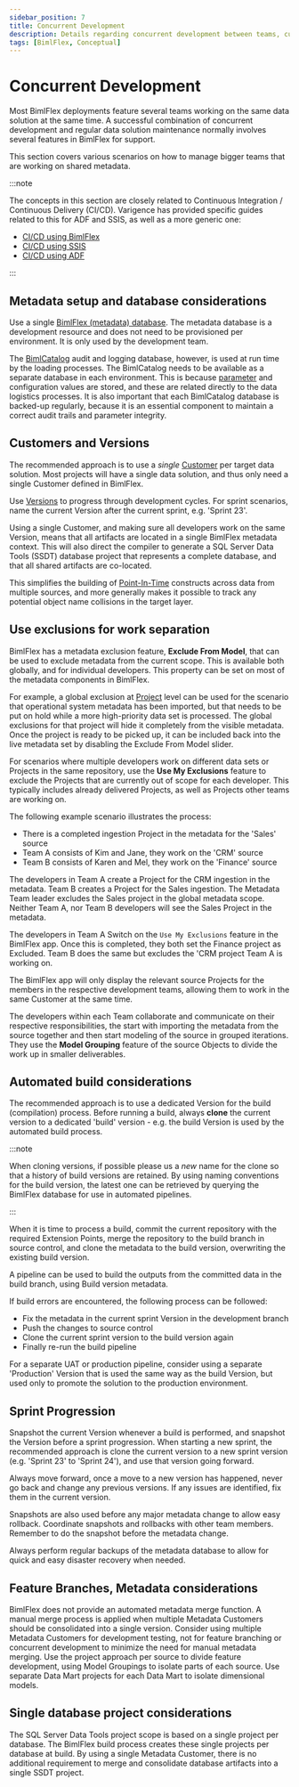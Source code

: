 ```yaml
---
sidebar_position: 7
title: Concurrent Development
description: Details regarding concurrent development between teams, customers, and shared metadata
tags: [BimlFlex, Conceptual]
---
```

# Concurrent Development

Most BimlFlex deployments feature several teams working on the same data solution at the same time. A successful combination of concurrent development and regular data solution maintenance normally involves several features in BimlFlex for support.

This section covers various scenarios on how to manage bigger teams that are working on shared metadata.



:::note

The concepts in this section are closely related to Continuous Integration / Continuous Delivery (CI/CD). Varigence has provided specific guides related to this for ADF and SSIS, as well as a more generic one:

* [CI/CD using BimlFlex](./continuous-integration-and-delivery)
* [CI/CD using SSIS](../technology-ssis/continuous-integration-and-continuous-delivery)
* [CI/CD using ADF](../technology-adf/continuous-integration-and-continuous-delivery)

:::


## Metadata setup and database considerations

Use a single [BimlFlex (metadata) database](../installation/installing-metadata-database). The metadata database is a development resource and does not need to be provisioned per environment. It is only used by the development team.

The [BimlCatalog](../installation/installing-bimlcatalog-database) audit and logging database, however, is used at run time by the loading processes. The BimlCatalog needs to be available as a separate database in each environment. This is because [parameter](../concepts/load-parameters) and configuration values are stored, and these are related directly to the data logistics processes. It is also important that each BimlCatalog database is backed-up regularly, because it is an essential component to maintain a correct audit trails and parameter integrity.

## Customers and Versions

The recommended approach is to use a _single_ [Customer](../concepts/customer) per target data solution. Most projects will have a single data solution, and thus only need a single Customer defined in BimlFlex.

Use [Versions](../concepts/versions) to progress through development cycles. For sprint scenarios, name the current Version after the current sprint, e.g. 'Sprint 23'.

Using a single Customer, and making sure all developers work on the same Version, means that all artifacts are located in a single BimlFlex metadata context. This will also direct the compiler to generate a SQL Server Data Tools (SSDT) database project that represents a complete database, and that all shared artifacts are co-located.

This simplifies the building of [Point-In-Time](../delivering-data-vault/data-vault-implementation-pit) constructs across data from multiple sources, and more generally makes it possible to track any potential object name collisions in the target layer.

## Use exclusions for work separation

BimlFlex has a metadata exclusion feature, **Exclude From Model**, that can be used to exclude metadata from the current scope. This is available both globally, and for individual developers. This property can be set on most of the metadata components in BimlFlex.

For example, a global exclusion at [Project](../metadata-editors/project-editor) level can be used for the scenario that operational system metadata has been imported, but that needs to be put on hold while a more high-priority data set is processed. The global exclusions for that project will hide it completely from the visible metadata. Once the project is ready to be picked up, it can be included back into the live metadata set by disabling the Exclude From Model slider.

For scenarios where multiple developers work on different data sets or Projects in the same repository, use the **Use My Exclusions** feature to exclude the Projects that are currently out of scope for each developer. This typically includes already delivered Projects, as well as Projects other teams are working on.

The following example scenario illustrates the process:

* There is a completed ingestion Project in the metadata for the 'Sales' source
* Team A consists of Kim and Jane, they work on the 'CRM' source
* Team B consists of Karen and Mel, they work on the 'Finance' source

The developers in Team A create a Project for the CRM ingestion in the metadata. Team B creates a Project for the Sales ingestion. The Metadata Team leader excludes the Sales project in the global metadata scope. Neither Team A, nor Team B developers will see the Sales Project in the metadata.

The developers in Team A Switch on the `Use My Exclusions` feature in the BimlFlex app. Once this is completed, they both set the Finance project as Excluded. Team B does the same but excludes the 'CRM project Team A is working on.

The BimlFlex app will only display the relevant source Projects for the members in the respective development teams, allowing them to work in the same Customer at the same time.

The developers within each Team collaborate and communicate on their respective responsibilities, the start with importing the metadata from the source together and then start modeling of the source in grouped iterations. They use the **Model Grouping** feature of the source Objects to divide the work up in smaller deliverables.

## Automated build considerations

The recommended approach is to use a dedicated Version for the build (compilation) process. Before running a build, always **clone** the current version to a dedicated 'build' version - e.g. the build Version is used by the automated build process.



:::note

When cloning versions, if possible please us a _new_ name for the clone so that a history of build versions are retained.
By using naming conventions for the build version, the latest one can be retrieved by querying the BimlFlex database for use in automated pipelines.

:::


When it is time to process a build, commit the current repository with the required Extension Points, merge the repository to the build branch in source control, and clone the metadata to the build version, overwriting the existing build version.

A pipeline can be used to build the outputs from the committed data in the build branch, using Build version metadata.

If build errors are encountered, the following process can be followed:

* Fix the metadata in the current sprint Version in the development branch
* Push the changes to source control
* Clone the current sprint version to the build version again
* Finally re-run the build pipeline

For a separate UAT or production pipeline, consider using a separate 'Production' Version that is used the same way as the build Version, but used only to promote the solution to the production environment.

## Sprint Progression

Snapshot the current Version whenever a build is performed, and snapshot the Version before a sprint progression. When starting a new sprint, the recommended approach is clone the current version to a new sprint version (e.g. 'Sprint 23' to 'Sprint 24'), and use that version going forward.

Always move forward, once a move to a new version has happened, never go back and change any previous versions. If any issues are identified, fix them in the current version.

Snapshots are also used before any major metadata change to allow easy rollback. Coordinate snapshots and rollbacks with other team members. Remember to do the snapshot before the metadata change.

Always perform regular backups of the metadata database to allow for quick and easy disaster recovery when needed.

## Feature Branches, Metadata considerations

BimlFlex does not provide an automated metadata merge function. A manual merge process is applied when multiple Metadata Customers should be consolidated into a single version. Consider using multiple Metadata Customers for development testing, not for feature branching or concurrent development to minimize the need for manual metadata merging. Use the project approach per source to divide feature development, using Model Groupings to isolate parts of each source. Use separate Data Mart projects for each Data Mart to isolate dimensional models.

## Single database project considerations

The SQL Server Data Tools project scope is based on a single project per database. The BimlFlex build process creates these single projects per database at build. By using a single Metadata Customer, there is no additional requirement to merge and consolidate database artifacts into a single SSDT project.
